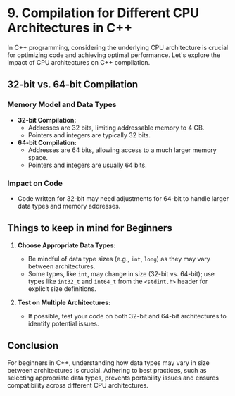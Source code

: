 # 9. Compilation for Different CPU Architectures in C++

In C++ programming, considering the underlying CPU architecture is crucial for optimizing code and achieving optimal performance. Let's explore the impact of CPU architectures on C++ compilation.

## 32-bit vs. 64-bit Compilation

### Memory Model and Data Types
- **32-bit Compilation:**
  - Addresses are 32 bits, limiting addressable memory to 4 GB.
  - Pointers and integers are typically 32 bits.
- **64-bit Compilation:**
  - Addresses are 64 bits, allowing access to a much larger memory space.
  - Pointers and integers are usually 64 bits.

### Impact on Code
- Code written for 32-bit may need adjustments for 64-bit to handle larger data types and memory addresses.

## Things to keep in mind for Beginners

1. **Choose Appropriate Data Types:**
   - Be mindful of data type sizes (e.g., `int`, `long`) as they may vary between architectures.
   - Some types, like `int`, may change in size (32-bit vs. 64-bit); use types like `int32_t` and `int64_t` from the `<stdint.h>` header for explicit size definitions.

2. **Test on Multiple Architectures:**
   - If possible, test your code on both 32-bit and 64-bit architectures to identify potential issues.

## Conclusion

For beginners in C++, understanding how data types may vary in size between architectures is crucial. Adhering to best practices, such as selecting appropriate data types, prevents portability issues and ensures compatibility across different CPU architectures.